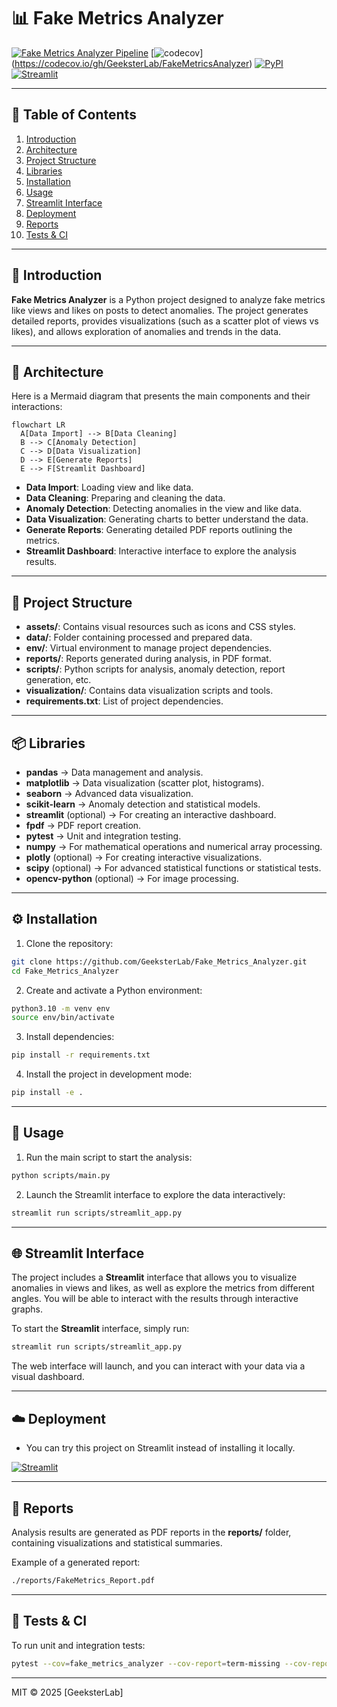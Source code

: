 
# 📊 Fake Metrics Analyzer

[![Fake Metrics Analyzer Pipeline](https://github.com/GeeksterLab/FakeMetricsAnalyzer/actions/workflows/ci.yml/badge.svg)](https://github.com/GeeksterLab/FakeMetricsAnalyzer/actions)
[![codecov](https://codecov.io/gh/GeeksterLab/FakeMetricsAnalyzer/branch/master/graph/badge.svg)] (https://codecov.io/gh/GeeksterLab/FakeMetricsAnalyzer)
[![PyPI](https://img.shields.io/pypi/v/fake-metrics-analyser.svg)](https://pypi.org/project/fake-metrics-analyser)
[![Streamlit](https://static.streamlit.io/badges/streamlit_badge_black_white.svg)](https://fakemetricsanalyser.streamlit.app)

---

## 📖 Table of Contents

1.  [Introduction](#-introduction)  
2.  [Architecture](#-architecture)  
3.  [Project Structure](#-project-structure)  
4.  [Libraries](#-libraries)  
5.  [Installation](#-installation)  
6.  [Usage](#-usage)  
7.  [Streamlit Interface](#-streamlit-interface)  
8.  [Deployment](#-deployment)  
9.  [Reports](#-reports)  
10. [Tests & CI](#-tests--ci)  


---

## 🧐 Introduction

**Fake Metrics Analyzer** is a Python project designed to analyze fake metrics like views and likes on posts to detect anomalies. The project generates detailed reports, provides visualizations (such as a scatter plot of views vs likes), and allows exploration of anomalies and trends in the data.

---

## 🚧 Architecture

Here is a Mermaid diagram that presents the main components and their interactions:

```mermaid
flowchart LR
  A[Data Import] --> B[Data Cleaning]
  B --> C[Anomaly Detection]
  C --> D[Data Visualization]
  D --> E[Generate Reports]
  E --> F[Streamlit Dashboard]
```

- **Data Import**: Loading view and like data.
- **Data Cleaning**: Preparing and cleaning the data.
- **Anomaly Detection**: Detecting anomalies in the view and like data.
- **Data Visualization**: Generating charts to better understand the data.
- **Generate Reports**: Generating detailed PDF reports outlining the metrics.
- **Streamlit Dashboard**: Interactive interface to explore the analysis results.

---

## 📁 Project Structure

- **assets/**: Contains visual resources such as icons and CSS styles.
- **data/**: Folder containing processed and prepared data.
- **env/**: Virtual environment to manage project dependencies.
- **reports/**: Reports generated during analysis, in PDF format.
- **scripts/**: Python scripts for analysis, anomaly detection, report generation, etc.
- **visualization/**: Contains data visualization scripts and tools.
- **requirements.txt**: List of project dependencies.

---

## 📦 Libraries

* **pandas** → Data management and analysis.
* **matplotlib** → Data visualization (scatter plot, histograms).
* **seaborn** → Advanced data visualization.
* **scikit-learn** → Anomaly detection and statistical models.
* **streamlit** (optional) → For creating an interactive dashboard.
* **fpdf** → PDF report creation.
* **pytest** → Unit and integration testing.
* **numpy** → For mathematical operations and numerical array processing.
* **plotly** (optional) → For creating interactive visualizations.
* **scipy** (optional) → For advanced statistical functions or statistical tests.
* **opencv-python** (optional) → For image processing.

---

## ⚙️ Installation

1. Clone the repository:
```bash
git clone https://github.com/GeeksterLab/Fake_Metrics_Analyzer.git
cd Fake_Metrics_Analyzer
```

2. Create and activate a Python environment:
```bash
python3.10 -m venv env
source env/bin/activate
```

3. Install dependencies:
```bash
pip install -r requirements.txt
```

4. Install the project in development mode:
```bash
pip install -e .
```

---

## 🚀 Usage

1. Run the main script to start the analysis:
```bash
python scripts/main.py
```

2. Launch the Streamlit interface to explore the data interactively:
```bash
streamlit run scripts/streamlit_app.py
```

---

## 🌐 Streamlit Interface

The project includes a **Streamlit** interface that allows you to visualize anomalies in views and likes, as well as explore the metrics from different angles. You will be able to interact with the results through interactive graphs.

To start the **Streamlit** interface, simply run:
```bash
streamlit run scripts/streamlit_app.py
```

The web interface will launch, and you can interact with your data via a visual dashboard.

---

## ☁️  Deployment

- You can try this project on Streamlit instead of installing it locally.

[![Streamlit](https://static.streamlit.io/badges/streamlit_badge_black_white.svg)](https://fakemetricsanalyser.streamlit.app)


---

## 📑 Reports

Analysis results are generated as PDF reports in the **reports/** folder, containing visualizations and statistical summaries.

Example of a generated report:
```bash
./reports/FakeMetrics_Report.pdf
```

---

## 🧪 Tests & CI

To run unit and integration tests:
```bash
pytest --cov=fake_metrics_analyzer --cov-report=term-missing --cov-report=xml
```

---

MIT © 2025 [GeeksterLab]
